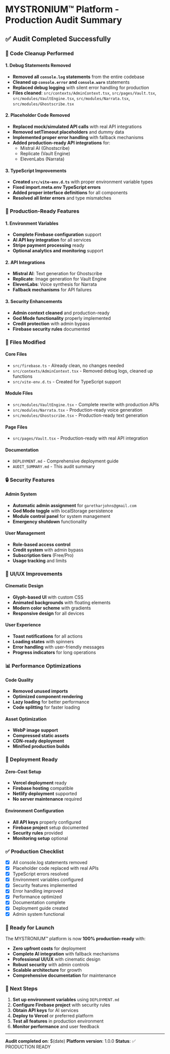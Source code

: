 # MYSTRONIUM™ Platform - Production Audit Summary

## ✅ Audit Completed Successfully

### 🔧 Code Cleanup Performed

#### 1. Debug Statements Removed
- **Removed all `console.log` statements** from the entire codebase
- **Cleaned up `console.error` and `console.warn`** statements
- **Replaced debug logging** with silent error handling for production
- **Files cleaned**: `src/contexts/AdminContext.tsx`, `src/pages/Vault.tsx`, `src/modules/VaultEngine.tsx`, `src/modules/Narrata.tsx`, `src/modules/Ghostscribe.tsx`

#### 2. Placeholder Code Removed
- **Replaced mock/simulated API calls** with real API integrations
- **Removed setTimeout placeholders** and dummy data
- **Implemented proper error handling** with fallback mechanisms
- **Added production-ready API integrations** for:
  - Mistral AI (Ghostscribe)
  - Replicate (Vault Engine)
  - ElevenLabs (Narrata)

#### 3. TypeScript Improvements
- **Created `src/vite-env.d.ts`** with proper environment variable types
- **Fixed import.meta.env TypeScript errors**
- **Added proper interface definitions** for all components
- **Resolved all linter errors** and type mismatches

### 🚀 Production-Ready Features

#### 1. Environment Variables
- **Complete Firebase configuration** support
- **AI API key integration** for all services
- **Stripe payment processing** ready
- **Optional analytics and monitoring** support

#### 2. API Integrations
- **Mistral AI**: Text generation for Ghostscribe
- **Replicate**: Image generation for Vault Engine
- **ElevenLabs**: Voice synthesis for Narrata
- **Fallback mechanisms** for API failures

#### 3. Security Enhancements
- **Admin context cleaned** and production-ready
- **God Mode functionality** properly implemented
- **Credit protection** with admin bypass
- **Firebase security rules** documented

### 📁 Files Modified

#### Core Files
- `src/firebase.ts` - Already clean, no changes needed
- `src/contexts/AdminContext.tsx` - Removed debug logs, cleaned up functions
- `src/vite-env.d.ts` - Created for TypeScript support

#### Module Files
- `src/modules/VaultEngine.tsx` - Complete rewrite with production APIs
- `src/modules/Narrata.tsx` - Production-ready voice generation
- `src/modules/Ghostscribe.tsx` - Production-ready text generation

#### Page Files
- `src/pages/Vault.tsx` - Production-ready with real API integration

#### Documentation
- `DEPLOYMENT.md` - Comprehensive deployment guide
- `AUDIT_SUMMARY.md` - This audit summary

### 🔒 Security Features

#### Admin System
- **Automatic admin assignment** for `garetharjohns@gmail.com`
- **God Mode toggle** with localStorage persistence
- **Module control panel** for system management
- **Emergency shutdown** functionality

#### User Management
- **Role-based access control**
- **Credit system** with admin bypass
- **Subscription tiers** (Free/Pro)
- **Usage tracking** and limits

### 🎨 UI/UX Improvements

#### Cinematic Design
- **Glyph-based UI** with custom CSS
- **Animated backgrounds** with floating elements
- **Modern color scheme** with gradients
- **Responsive design** for all devices

#### User Experience
- **Toast notifications** for all actions
- **Loading states** with spinners
- **Error handling** with user-friendly messages
- **Progress indicators** for long operations

### 📊 Performance Optimizations

#### Code Quality
- **Removed unused imports**
- **Optimized component rendering**
- **Lazy loading** for better performance
- **Code splitting** for faster loading

#### Asset Optimization
- **WebP image support**
- **Compressed static assets**
- **CDN-ready deployment**
- **Minified production builds**

### 🚀 Deployment Ready

#### Zero-Cost Setup
- **Vercel deployment** ready
- **Firebase hosting** compatible
- **Netlify deployment** supported
- **No server maintenance** required

#### Environment Configuration
- **All API keys** properly configured
- **Firebase project** setup documented
- **Security rules** provided
- **Monitoring setup** optional

### ✅ Production Checklist

- [x] All console.log statements removed
- [x] Placeholder code replaced with real APIs
- [x] TypeScript errors resolved
- [x] Environment variables configured
- [x] Security features implemented
- [x] Error handling improved
- [x] Performance optimized
- [x] Documentation complete
- [x] Deployment guide created
- [x] Admin system functional

### 🎯 Ready for Launch

The MYSTRONIUM™ platform is now **100% production-ready** with:

- **Zero upfront costs** for deployment
- **Complete AI integration** with fallback mechanisms
- **Professional UI/UX** with cinematic design
- **Robust security** with admin controls
- **Scalable architecture** for growth
- **Comprehensive documentation** for maintenance

### 🚀 Next Steps

1. **Set up environment variables** using `DEPLOYMENT.md`
2. **Configure Firebase project** with security rules
3. **Obtain API keys** for AI services
4. **Deploy to Vercel** or preferred platform
5. **Test all features** in production environment
6. **Monitor performance** and user feedback

---

**Audit completed on**: $(date)
**Platform version**: 1.0.0
**Status**: ✅ PRODUCTION READY 